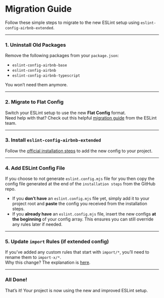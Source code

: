 # Migration Guide

Follow these simple steps to migrate to the new ESLint setup using `eslint-config-airbnb-extended`.

---

### 1. Uninstall Old Packages

Remove the following packages from your `package.json`:

- `eslint-config-airbnb-base`
- `eslint-config-airbnb`
- `eslint-config-airbnb-typescript`

You won’t need them anymore.

---

### 2. Migrate to Flat Config

Switch your ESLint setup to use the new **Flat Config** format.  
Need help with that? Check out this helpful [migration guide](https://eslint.org/docs/latest/use/configure/migration-guide) from the ESLint team.

---

### 3. Install `eslint-config-airbnb-extended`

Follow the [official installation steps](https://github.com/NishargShah/eslint-config-airbnb-extended/tree/master/packages/eslint-config-airbnb-extended#installation) to add the new config to your project.

---

### 4. Add ESLint Config File

If you choose to not generate `eslint.config.mjs` file for you then copy the config file generated at the end of the `installation steps` from the GitHub repo.

- If you **don’t have** an `eslint.config.mjs` file yet, simply add it to your project root and **paste** the config you received from the installation steps.
- If you **already have** an `eslint.config.mjs` file, insert the new configs **at the beginning** of your config array. This ensures you can still override any rules later if needed.

---

### 5. Update `import` Rules (if extended config)

If you’ve added any custom rules that start with `import/*`, you’ll need to rename them to `import-x/*`.  
Why this change? The explanation is [here](https://github.com/NishargShah/eslint-config-airbnb-extended/tree/master/packages/eslint-config-airbnb-extended#why-did-we-switch-from-import-to-import-x).

---

### All Done!

That’s it! Your project is now using the new and improved ESLint setup.
